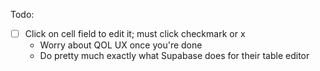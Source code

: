 Todo:
- [ ] Click on cell field to edit it; must click checkmark or x 
    - Worry about QOL UX once you're done
    - Do pretty much exactly what Supabase does for their table editor

